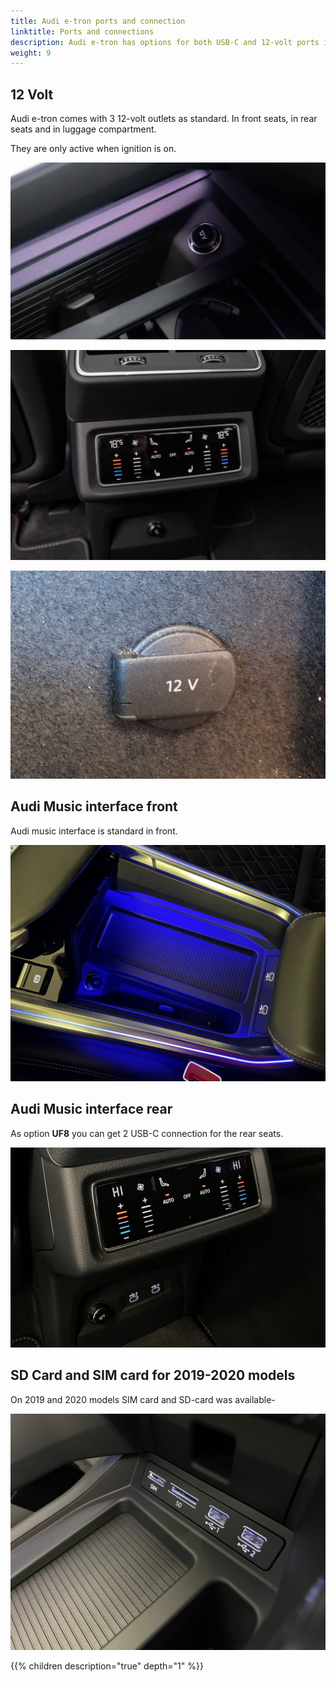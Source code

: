 ```yaml
---
title: Audi e-tron ports and connection
linktitle: Ports and connections
description: Audi e-tron has options for both USB-C and 12-volt ports in the car.
weight: 9
---
```



## 12 Volt

Audi e-tron comes with 3 12-volt outlets as standard. In front seats, in rear seats and in luggage compartment.

They are only active when ignition is on.

![12 volt in fron](12voltfront.jpg "12-volt outlet front")

![12 volt in fron](12voltrear.jpg "12-volt outlet rear")

![12 volt in fron](12voltluggage.jpg "12-volt outlet luggage room")

## Audi Music interface front

Audi music interface is standard in front. 

![USB-C](frontconnections.jpg "USB-C connections")

## Audi Music interface rear

As option **UF8** you can get 2 USB-C connection for the rear seats.

![USB-C rear](musicinterfacerear.jpg "Music interface rear")

## SD Card and SIM card for 2019-2020 models

On 2019 and 2020 models SIM card and SD-card was available-

![USB-C](ports1.jpg "SD-card and sim on 2019/2020")


{{% children description="true" depth="1" %}}
